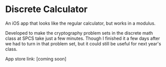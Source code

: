 # Discrete Calculator

An iOS app that looks like the regular calculator, but works in a modulus.

Developed to make the cryptography problem sets in the discrete math class at SPCS take just a few minutes. Though I finished it a few days after we had to turn in that problem set, but it could still be useful for next year's class.

App store link: [coming soon]
